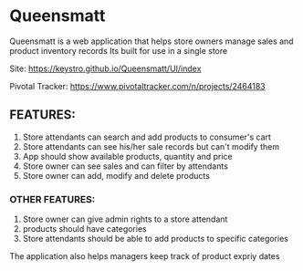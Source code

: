 # Queensmatt
Queensmatt is a web application that helps store owners manage sales and product inventory records
Its built for use in a single store  

Site: https://keystro.github.io/Queensmatt/UI/index

Pivotal Tracker: https://www.pivotaltracker.com/n/projects/2464183

## FEATURES:
1) Store attendants can search and add products to consumer's cart
2) Store attendants can see his/her sale records but can't modify them
3) App should show available products, quantity and price 
4) Store owner can see sales and can filter by attendants
5) Store owner can add, modify and delete products

### OTHER FEATURES:

1) Store owner can give admin rights to a store attendant
2) products should have categories
3) Store attendants should be able to add products to specific categories

The application also helps managers keep track of product expriy dates
